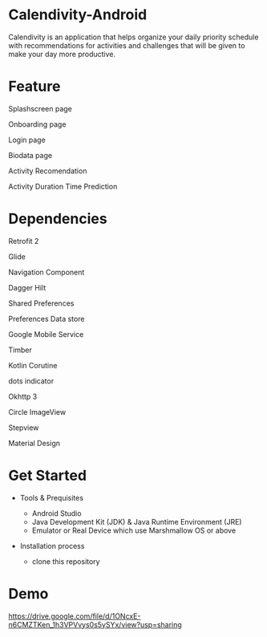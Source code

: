 # Calendivity-Android
 
 Calendivity is an application that helps organize your daily priority schedule with recommendations for activities and challenges that will be given to make your day more productive.
 
 # Feature
 Splashscreen page

 Onboarding page

 Login page

 Biodata page

 Activity Recomendation

 Activity Duration Time Prediction
 
 # Dependencies
 Retrofit 2
 
 Glide
 
 Navigation Component
 
 Dagger Hilt
 
 Shared Preferences
 
 Preferences Data store
 
 Google Mobile Service
 
 Timber
 
 Kotlin Corutine
 
 dots indicator
 
 Okhttp 3
 
 Circle ImageView
 
 Stepview
 
 Material Design
 
 # Get Started
 * Tools & Prequisites
   * Android Studio
   * Java Development Kit (JDK) & Java Runtime Environment (JRE)
   * Emulator or Real Device which use Marshmallow OS or above

 * Installation process
   * clone this repository
  
  # Demo

  https://drive.google.com/file/d/1ONcxE-n6CMZTKen_1h3VPVvys0s5ySYx/view?usp=sharing
